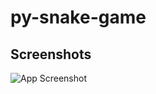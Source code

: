 # py-snake-game

## Screenshots

![App Screenshot](https://github.com/aravintakshan-AG/py-snake-game/blob/main/space.png)
